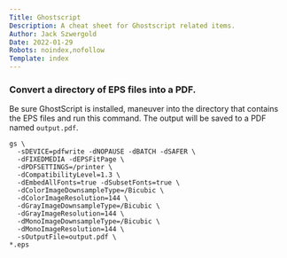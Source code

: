 ```yaml
---
Title: Ghostscript
Description: A cheat sheet for Ghostscript related items.
Author: Jack Szwergold
Date: 2022-01-29
Robots: noindex,nofollow
Template: index
---
```


### Convert a directory of EPS files into a PDF.

Be sure GhostScript is installed, maneuver into the directory that contains the EPS files and run this command. The output will be saved to a PDF named `output.pdf`.


    gs \
      -sDEVICE=pdfwrite -dNOPAUSE -dBATCH -dSAFER \
      -dFIXEDMEDIA -dEPSFitPage \
      -dPDFSETTINGS=/printer \
      -dCompatibilityLevel=1.3 \
      -dEmbedAllFonts=true -dSubsetFonts=true \
      -dColorImageDownsampleType=/Bicubic \
      -dColorImageResolution=144 \
      -dGrayImageDownsampleType=/Bicubic \
      -dGrayImageResolution=144 \
      -dMonoImageDownsampleType=/Bicubic \
      -dMonoImageResolution=144 \
      -sOutputFile=output.pdf \
    *.eps
